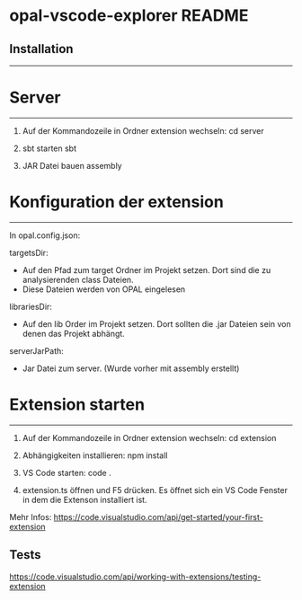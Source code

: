 # opal-vscode-explorer README

## Installation
-------------------------------

# Server
-------------------------------
1. Auf der Kommandozeile in Ordner extension wechseln: 
cd server

2. sbt starten
sbt

3. JAR Datei bauen
assembly

# Konfiguration der extension
-------------------------------
In opal.config.json:

targetsDir: 
- Auf den Pfad zum target Ordner im Projekt setzen. Dort sind die zu analysierenden class Dateien.
- Diese Dateien werden von OPAL eingelesen

librariesDir:
- Auf den lib Order im Projekt setzen. Dort sollten die .jar Dateien sein von denen das Projekt abhängt.

serverJarPath:
- Jar Datei zum server. (Wurde vorher mit assembly erstellt)

# Extension starten
-------------------------------
1. Auf der Kommandozeile in Ordner extension wechseln: 
cd extension

2. Abhängigkeiten installieren:
npm install

3. VS Code starten: 
code .

4. extension.ts öffnen und F5 drücken. Es öffnet sich ein VS Code Fenster in dem die Extenson installiert ist.

Mehr Infos: https://code.visualstudio.com/api/get-started/your-first-extension

## Tests

https://code.visualstudio.com/api/working-with-extensions/testing-extension